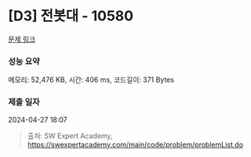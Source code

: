 # [D3] 전봇대 - 10580 

[문제 링크](https://swexpertacademy.com/main/code/problem/problemDetail.do?contestProbId=AXO8QBw6Qu4DFAXS) 

### 성능 요약

메모리: 52,476 KB, 시간: 406 ms, 코드길이: 371 Bytes

### 제출 일자

2024-04-27 18:07



> 출처: SW Expert Academy, https://swexpertacademy.com/main/code/problem/problemList.do